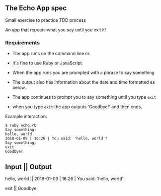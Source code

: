## The Echo App spec

Small exercise to practice TDD process 

An app that repeats what you say until you exit it!

### Requirements

- The app runs on the command line or.

- It's fine to use Ruby or JavaScript.

- When the app runs you are prompted with a phrase to say something

- The output also has information about the date and time formatted as below.

- The app continues to prompt you to say something until you type `exit`

- when you type `exit` the app outputs 'Goodbye!' and then ends.

Example interaction:

```
$ ruby echo.rb
Say something:
hello, world
2018-01-09 | 16:26 | You said: 'hello, world'!
Say something:
exit
Goodbye!
```


## Input || Output

hello, world || 2018-01-09 | 16:26 | You said: 'hello, world'!

exit || Goodbye!